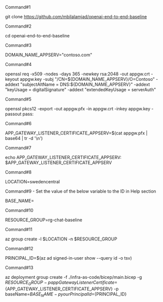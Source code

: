 Command#1

git clone https://github.com/mbilalamjad/openai-end-to-end-baseline

Command#2

cd openai-end-to-end-baseline

Command#3

DOMAIN_NAME_APPSERV="contoso.com"

Command#4

openssl req -x509 -nodes -days 365 -newkey rsa:2048 -out appgw.crt -keyout appgw.key -subj "/CN=${DOMAIN_NAME_APPSERV}/O=Contoso" -addext "subjectAltName = DNS:${DOMAIN_NAME_APPSERV}" -addext "keyUsage = digitalSignature" -addext "extendedKeyUsage = serverAuth"

Command#5

openssl pkcs12 -export -out appgw.pfx -in appgw.crt -inkey appgw.key -passout pass:

Command#6

APP_GATEWAY_LISTENER_CERTIFICATE_APPSERV=$(cat appgw.pfx | base64 | tr -d '\n')

Command#7

echo APP_GATEWAY_LISTENER_CERTIFICATE_APPSERV: $APP_GATEWAY_LISTENER_CERTIFICATE_APPSERV

Command#8

LOCATION=swedencentral

Command#9 - Set the value of the below variable to the ID in Help section

BASE_NAME=

Command#10

RESOURCE_GROUP=rg-chat-baseline

Command#11

az group create -l $LOCATION -n $RESOURCE_GROUP

Command#12

PRINCIPAL_ID=$(az ad signed-in-user show --query id -o tsv)

Command#13

az deployment group create -f ./infra-as-code/bicep/main.bicep -g $RESOURCE_GROUP -p appGatewayListenerCertificate=${APP_GATEWAY_LISTENER_CERTIFICATE_APPSERV} -p baseName=${BASE_NAME} -p yourPrincipalId=${PRINCIPAL_ID}

